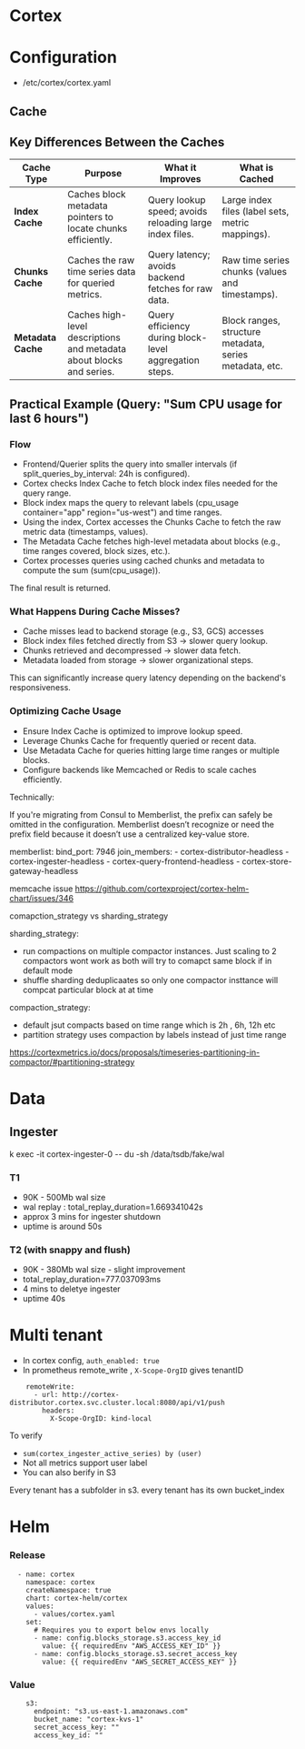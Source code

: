 # Cortex

# Configuration
- /etc/cortex/cortex.yaml

## Cache

## **Key Differences Between the Caches**

| **Cache Type**      | **Purpose**                                                  | **What it Improves**                      | **What is Cached**                                       |
|----------------------|-------------------------------------------------------------|--------------------------------------------|---------------------------------------------------------|
| **Index Cache**      | Caches block metadata pointers to locate chunks efficiently. | Query lookup speed; avoids reloading large index files. | Large index files (label sets, metric mappings).        |
| **Chunks Cache**     | Caches the raw time series data for queried metrics.         | Query latency; avoids backend fetches for raw data.     | Raw time series chunks (values and timestamps).         |
| **Metadata Cache**   | Caches high-level descriptions and metadata about blocks and series. | Query efficiency during block-level aggregation steps. | Block ranges, structure metadata, series metadata, etc. |

## Practical Example (Query: "Sum CPU usage for last 6 hours")

### Flow
- Frontend/Querier splits the query into smaller intervals (if split_queries_by_interval: 24h is configured).
- Cortex checks Index Cache to fetch block index files needed for the query range.
- Block index maps the query to relevant labels (cpu_usage container="app" region="us-west") and time ranges.
- Using the index, Cortex accesses the Chunks Cache to fetch the raw metric data (timestamps, values).
- The Metadata Cache fetches high-level metadata about blocks (e.g., time ranges covered, block sizes, etc.).
- Cortex processes queries using cached chunks and metadata to compute the sum (sum(cpu_usage)).

The final result is returned.

### What Happens During Cache Misses?

- Cache misses lead to backend storage (e.g., S3, GCS) accesses
- Block index files fetched directly from S3 -> slower query lookup.
- Chunks retrieved and decompressed -> slower data fetch.
- Metadata loaded from storage -> slower organizational steps.

This can significantly increase query latency depending on the backend's responsiveness.

### Optimizing Cache Usage
- Ensure Index Cache is optimized to improve lookup speed.
- Leverage Chunks Cache for frequently queried or recent data.
- Use Metadata Cache for queries hitting large time ranges or multiple blocks.
- Configure backends like Memcached or Redis to scale caches efficiently.




Technically:

If you're migrating from Consul to Memberlist, the prefix can safely be omitted in the configuration.
Memberlist doesn’t recognize or need the prefix field because it doesn’t use a centralized key-value store.


  memberlist:
    bind_port: 7946
    join_members:
      - cortex-distributor-headless
      - cortex-ingester-headless
      - cortex-query-frontend-headless
      - cortex-store-gateway-headless


memcache issue
https://github.com/cortexproject/cortex-helm-chart/issues/346


comapction_strategy vs sharding_strategy

sharding_strategy:
- run compactions on multiple compactor instances. Just scaling to 2 compactors wont work as both will try to comapct same block if in default mode
- shuffle sharding deduplicaates so only one compactor insttance will compcat particular block at at time

compaction_strategy:
- default jsut compacts based  on time range which is 2h , 6h, 12h etc
- partition strategy uses compaction by labels instead of just time range

https://cortexmetrics.io/docs/proposals/timeseries-partitioning-in-compactor/#partitioning-strategy


# Data

## Ingester

k exec -it cortex-ingester-0 -- du -sh /data/tsdb/fake/wal

### T1
- 90K - 500Mb wal size
- wal replay : total_replay_duration=1.669341042s
- approx 3 mins for ingester shutdown
- uptime is around 50s

### T2 (with snappy and flush)
- 90K - 380Mb wal size - slight improvement
-  total_replay_duration=777.037093ms
- 4 mins to deletye ingester
- uptime 40s


# Multi tenant
- In cortex config, `auth_enabled: true`
- In prometheus remote_write , `X-Scope-OrgID` gives tenantID
```
    remoteWrite:
      - url: http://cortex-distributor.cortex.svc.cluster.local:8080/api/v1/push
        headers:
          X-Scope-OrgID: kind-local
```

To verify

- `sum(cortex_ingester_active_series) by (user)`
- Not all metrics support user label
- You can also berify in S3


Every tenant has a subfolder in s3. every tenant has its own bucket_index


# Helm

### Release

```
  - name: cortex
    namespace: cortex
    createNamespace: true
    chart: cortex-helm/cortex
    values:
      - values/cortex.yaml
    set:
      # Requires you to export below envs locally
      - name: config.blocks_storage.s3.access_key_id
        value: {{ requiredEnv "AWS_ACCESS_KEY_ID" }}
      - name: config.blocks_storage.s3.secret_access_key
        value: {{ requiredEnv "AWS_SECRET_ACCESS_KEY" }}
```

### Value

```
    s3:
      endpoint: "s3.us-east-1.amazonaws.com"
      bucket_name: "cortex-kvs-1"
      secret_access_key: ""
      access_key_id: ""
```